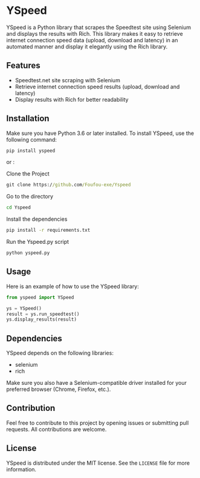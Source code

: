 # YSpeed



YSpeed is a Python library that scrapes the Speedtest site using Selenium and displays the results with Rich. This library makes it easy to retrieve internet connection speed data (upload, download and latency) in an automated manner and display it elegantly using the Rich library.

## Features

- Speedtest.net site scraping with Selenium
- Retrieve internet connection speed results (upload, download and latency)
- Display results with Rich for better readability

## Installation

Make sure you have Python 3.6 or later installed. To install YSpeed, use the following command:

```python
pip install yspeed
```

or :

Clone the Project

```cmd
git clone https://github.com/Foufou-exe/Yspeed
```

Go to the directory

```cmd
cd Yspeed
```

Install the dependencies

```cmd
pip install -r requirements.txt
```

Run the Yspeed.py script

```cmd
python yspeed.py
```

## Usage

Here is an example of how to use the YSpeed library:

```python
from yspeed import YSpeed

ys = YSpeed()
result = ys.run_speedtest()
ys.display_results(result)
```

## Dependencies

YSpeed depends on the following libraries:

- selenium
- rich

Make sure you also have a Selenium-compatible driver installed for your preferred browser (Chrome, Firefox, etc.).

## Contribution

Feel free to contribute to this project by opening issues or submitting pull requests. All contributions are welcome.

## License

YSpeed is distributed under the MIT license. See the ``LICENSE`` file for more information.
